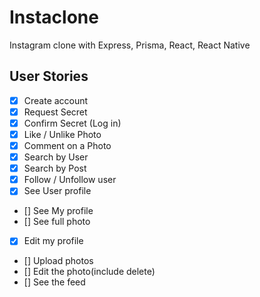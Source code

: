 # Instaclone

Instagram clone with Express, Prisma, React, React Native

## User Stories

- [x] Create account
- [x] Request Secret
- [x] Confirm Secret (Log in)
- [x] Like / Unlike Photo
- [x] Comment on a Photo
- [x] Search by User
- [x] Search by Post
- [x] Follow / Unfollow user
- [x] See User profile
- [] See My profile
- [] See full photo
- [x] Edit my profile
- [] Upload photos
- [] Edit the photo(include delete)
- [] See the feed
